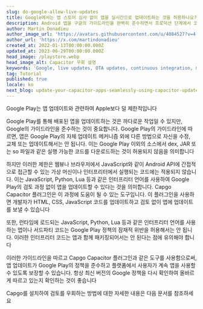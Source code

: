 ```yaml
---
slug: do-google-allow-live-updates
title: Google에서는 앱 스토어 심사 없이 앱을 실시간으로 업데이트하는 것을 허용하나요?
description: Android 앱을 구글의 가이드라인을 완벽히 준수하면서 프로덕션 단계에서 코드 업데이트를 푸시하려면 어떻게 해야 할까요?
author: Martin Donadieu
author_image_url: 'https://avatars.githubusercontent.com/u/4084527?v=4'
author_url: 'https://x.com/martindonadieu'
created_at: 2022-01-13T00:00:00.000Z
updated_at: 2023-06-29T00:00:00.000Z
head_image: /playstore.webp
head_image_alt: Capacitor 우회 설명
keywords: 'Google, live updates, OTA updates, continuous integration, mobile app updates'
tag: Tutorial
published: true
locale: ko
next_blog: update-your-capacitor-apps-seamlessly-using-capacitor-updater
---
```


Google Play는 앱 업데이트와 관련하여 Apple보다 덜 제한적입니다

Google Play를 통해 배포된 앱을 업데이트하는 것은 까다로운 작업일 수 있지만, Google의 가이드라인을 준수하는 것이 중요합니다. Google Play의 가이드라인에 따르면, 앱은 Google Play의 자체 업데이트 메커니즘 외에 다른 방법으로 자신을 수정, 교체 또는 업데이트해서는 안 됩니다. 이는 Google Play 이외의 소스에서 dex, JAR 또는 so 파일과 같은 실행 가능한 코드를 다운로드하는 것이 허용되지 않음을 의미합니다

하지만 이러한 제한은 웹뷰나 브라우저에서 JavaScript와 같이 Android API에 간접적으로 접근할 수 있는 가상 머신이나 인터프리터에서 실행되는 코드에는 적용되지 않습니다. 이는 JavaScript, Python, Lua 등과 같은 인터프리터 언어를 사용하여 Google Play의 검토 과정 없이 앱을 업데이트할 수 있다는 것을 의미합니다. Capgo Capacitor 플러그인은 이 과정에 도움이 될 수 있는 도구입니다. 이 플러그인을 사용하면 개발자가 HTML, CSS, JavaScript 코드를 업데이트하고 검토 없이 앱에 업데이트를 보낼 수 있습니다

또한, 런타임에 로드되는 JavaScript, Python, Lua 등과 같은 인터프리터 언어를 사용하는 앱이나 서드파티 코드는 Google Play 정책의 잠재적 위반을 허용해서는 안 됩니다. 이러한 인터프리터 코드는 앱과 함께 패키징되어서는 안 된다는 점에 유의해야 합니다

이러한 가이드라인을 따르고 Capgo Capacitor 플러그인과 같은 도구를 사용함으로써, 앱 업데이트가 Google Play의 정책을 준수하고 플랫폼에서 사용자가 계속 앱을 사용할 수 있도록 보장할 수 있습니다. 항상 최신 버전의 Google 정책을 다시 확인하여 올바르게 따르고 있는지 확인하는 것이 좋습니다

Capgo를 설치하여 검토를 우회하는 방법에 대한 자세한 내용은 다음 문서를 참조하세요